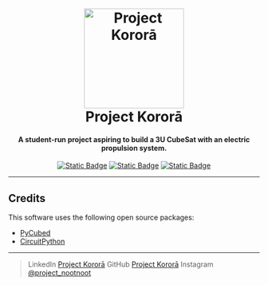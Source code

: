 <h1 align="center">
  <img src="https://github.com/user-attachments/assets/c5c7c2ba-80ae-4756-a0e4-6d00625733c8" width="200" alt="Project Kororā"/><br/>Project Kororā
</h1>

<h4 align="center">
  A student-run project aspiring to build a 3U CubeSat with an electric propulsion system.
</h4>

<p align="center">
  <a href="https://www.python.org/downloads/release/python-3100/"><img alt="Static Badge" src="https://img.shields.io/badge/ python-3.10%2B-green"></a>
  <a href="https://pycubed.org/"><img alt="Static Badge" src="https://img.shields.io/badge/PyCubed-orange"></a>
  <a href="https://anaconda.org/anaconda/conda"><img alt="Static Badge" src="https://img.shields.io/badge/conda-25.3.0%2B-ligreen"></a>

</p>

---

## Credits

This software uses the following open source packages:

- [PyCubed](https://pycubed.org/)
- [CircuitPython](https://github.com/adafruit/circuitpython/)

---

> LinkedIn [Project Kororā](https://www.linkedin.com/company/project-korora/)
> GitHub [Project Kororā](https://github.com/Project-Korora)
> Instagram [@project_nootnoot](https://www.instagram.com/project_nootnoot/)
